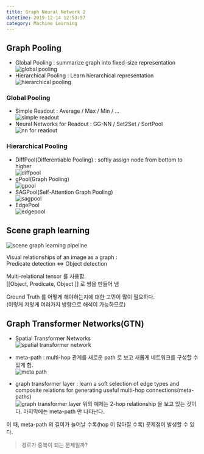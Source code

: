 ```yaml
---
title: Graph Neural Network 2
datetime: 2019-12-14 12:53:57
category: Machine Learning
---
```


## Graph Pooling  

- Global Pooling : summarize graph into fixed-size representation  
  ![global pooling](./image1.png)  
- Hierarchical Pooling : Learn hierarchical representation  
  ![hierarchical pooling](./image2.png)

### Global Pooling  

- Simple Readout : Average / Max / Min / ...  
  ![simple readout](./image3.png)  
- Neural Networks for Readout : GG-NN / Set2Set / SortPool  
  ![nn for readout](./image4.png)
  
### Hierarchical Pooling  

- DiffPool(Differentiable Pooling) : softly assign node from bottom to higher  
  ![diffpool](./image5.png)  
- gPool(Graph Pooling)  
  ![gpool](./image6.png)  
- SAGPool(Self-Attention Graph Pooling)  
  ![sagpool](./image7.png)  
- EdgePool  
  ![edgepool](./image8.png)

## Scene graph learning 

![scene graph learning pipeline](./image9.png)

Visual relationships of an image as a graph :  
Predicate detection <=> Object detection

Multi-relational tensor 를 사용함.  
\[\[Object, Predicate, Object \]\] 로 쌍을 만들어 냄

Ground Truth 를 어떻게 해야하는지에 대한 고민이 많이 필요하다.  
(이렇게 저렇게 여러가지 방향으로 해석이 가능하므로)

## Graph Transformer Networks(GTN)

- Spatial Transformer Networks  
  ![spatial transformer network](./image10.png)

- meta-path : multi-hop 관계를 새로운 path 로 보고 새롭게 네트워크를 구성할 수 있게 함.  
  ![meta path](./image11.png)

- graph transformer layer : learn a soft selection of edge types and composite relations for generating useful multi-hop connections(meta-paths)  
  ![graph transformer layer](./image12.png)
  위의 예제는 2-hop relationship 을 보고 있는 것이다. 마지막에는 meta-path 만 나타난다.

이 때, meta-path 의 길이가 늘어날 수록(hop 이 많아질 수록) 문제점이 발생할 수 있다.  

> 경로가 중복이 되는 문제일까?  

